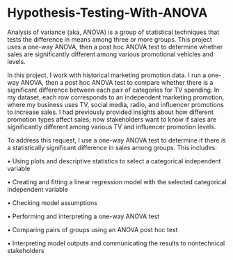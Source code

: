 # Hypothesis-Testing-With-ANOVA


Analysis of variance (aka, ANOVA) is a group of statistical techniques that tests the difference in means among three or more groups. This project uses a one-way ANOVA, then a post hoc ANOVA test to determine whether sales are significantly different among various promotional vehicles and levels.


In this project, I work with historical marketing promotion data. I run a one-way ANOVA, then a post hoc ANOVA test to compare whether there is a significant difference between each pair of categories for TV spending.
In my dataset, each row corresponds to an independent marketing promotion, where my business uses TV, social media, radio, and influencer promotions to increase sales. I had previously provided insights about how different promotion types affect sales; now stakeholders want to know if sales are significantly different among various TV and influencer promotion levels.


To address this request, I use a one-way ANOVA test to determine if there is a statistically significant difference in sales among groups. This includes:

•	Using plots and descriptive statistics to select a categorical independent variable

•	Creating and fitting a linear regression model with the selected categorical independent variable

•	Checking model assumptions

•	Performing and interpreting a one-way ANOVA test

•	Comparing pairs of groups using an ANOVA post hoc test

•	Interpreting model outputs and communicating the results to nontechnical stakeholders
